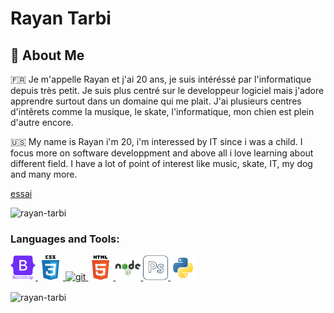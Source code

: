 
# Rayan Tarbi




## 🚀 About Me
🇫🇷 Je m'appelle Rayan et j'ai 20 ans, je suis intéréssé par l'informatique depuis très petit. Je suis plus centré sur le developpeur logiciel mais j'adore apprendre surtout dans un domaine qui me plait.
J'ai plusieurs centres d'intêrets comme la musique, le skate, l'informatique, mon chien est plein d'autre encore.

:us: My name is Rayan i'm 20, i'm interessed by IT since i was a child. I focus more on software developpment and above all i love learning about different field.
I have a lot of point of interest like music, skate, IT, my dog and many more.


<a href="https://tarbi-rayan.site/">essai<a>


<p align="left"> <img src="https://komarev.com/ghpvc/?username=rayan-tarbi&label=Profile%20views&color=0e75b6&style=flat" alt="rayan-tarbi" /> </p>



<h3 align="left">Languages and Tools:</h3>
<p align="left"> <a href="https://getbootstrap.com" target="_blank" rel="noreferrer"> <img src="https://raw.githubusercontent.com/devicons/devicon/master/icons/bootstrap/bootstrap-plain-wordmark.svg" alt="bootstrap" width="40" height="40"/> </a> <a href="https://www.w3schools.com/css/" target="_blank" rel="noreferrer"> <img src="https://raw.githubusercontent.com/devicons/devicon/master/icons/css3/css3-original-wordmark.svg" alt="css3" width="40" height="40"/> </a> <a href="https://git-scm.com/" target="_blank" rel="noreferrer"> <img src="https://www.vectorlogo.zone/logos/git-scm/git-scm-icon.svg" alt="git" width="40" height="40"/> </a> <a href="https://www.w3.org/html/" target="_blank" rel="noreferrer"> <img src="https://raw.githubusercontent.com/devicons/devicon/master/icons/html5/html5-original-wordmark.svg" alt="html5" width="40" height="40"/> </a> <a href="https://nodejs.org" target="_blank" rel="noreferrer"> <img src="https://raw.githubusercontent.com/devicons/devicon/master/icons/nodejs/nodejs-original-wordmark.svg" alt="nodejs" width="40" height="40"/> </a> <a href="https://www.photoshop.com/en" target="_blank" rel="noreferrer"> <img src="https://raw.githubusercontent.com/devicons/devicon/master/icons/photoshop/photoshop-line.svg" alt="photoshop" width="40" height="40"/> </a> <a href="https://www.python.org" target="_blank" rel="noreferrer"> <img src="https://raw.githubusercontent.com/devicons/devicon/master/icons/python/python-original.svg" alt="python" width="40" height="40"/> </a> </p>

<p><img align="center" src="https://github-readme-stats.vercel.app/api/top-langs?username=rayan-tarbi&show_icons=true&locale=en&layout=compact" alt="rayan-tarbi" /></p>



